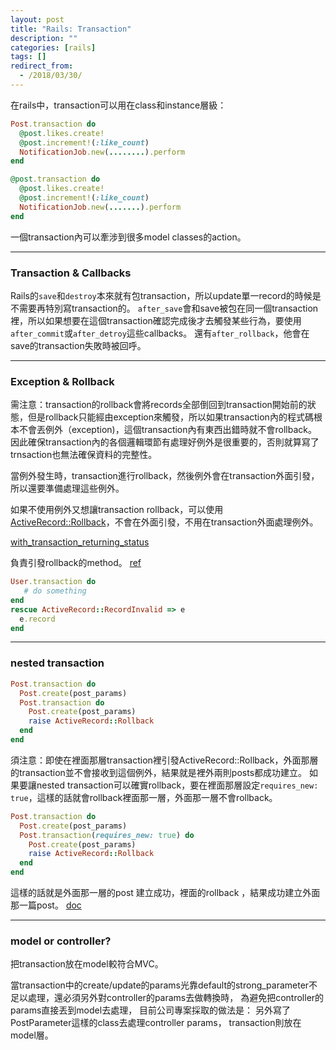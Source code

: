 ```yaml
---
layout: post
title: "Rails: Transaction"
description: ""
categories: [rails]
tags: []
redirect_from:
  - /2018/03/30/
---
```


在rails中，transaction可以用在class和instance層級：

~~~ ruby
Post.transaction do
  @post.likes.create!
  @post.increment!(:like_count)
  NotificationJob.new(........).perform
end

@post.transaction do
  @post.likes.create!
  @post.increment!(:like_count)
  NotificationJob.new(.......).perform
end
~~~

一個transaction內可以牽涉到很多model classes的action。

------------------------------
### Transaction & Callbacks

Rails的`save`和`destroy`本來就有包transaction，所以update單一record的時候是不需要再特別寫transaction的。
`after_save`會和save被包在同一個transaction裡，所以如果想要在這個transaction確認完成後才去觸發某些行為，要使用`after_commit`或`after_detroy`這些callbacks。
還有`after_rollback`，他會在save的transaction失敗時被回呼。

--------------
### Exception & Rollback

需注意：transaction的rollback會將records全部倒回到transaction開始前的狀態，但是rollback只能經由exception來觸發，所以如果transaction內的程式碼根本不會丟例外（exception)，這個transaction內有東西出錯時就不會rollback。
因此確保transaction內的各個邏輯環節有處理好例外是很重要的，否則就算寫了trnsaction也無法確保資料的完整性。

當例外發生時，transaction進行rollback，然後例外會在transaction外面引發，所以還要準備處理這些例外。

如果不使用例外又想讓transaction rollback，可以使用[ActiveRecord::Rollback](http://api.rubyonrails.org/classes/ActiveRecord/Rollback.html)，不會在外面引發，不用在transaction外面處理例外。

[with_transaction_returning_status](https://github.com/rails/rails/blob/master/activerecord/lib/active_record/transactions.rb)

負責引發rollback的method。
[ref](http://vaidehijoshi.github.io/blog/2015/08/18/safer-sql-using-activerecord-transactions/)

~~~ ruby
User.transaction do
   # do something
end
rescue ActiveRecord::RecordInvalid => e
  e.record
end
~~~

------------------------------------

### nested transaction
~~~ ruby
Post.transaction do
  Post.create(post_params)
  Post.transaction do
    Post.create(post_params)
    raise ActiveRecord::Rollback
  end
end
~~~
須注意：即使在裡面那層transaction裡引發ActiveRecord::Rollback，外面那層的transaction並不會接收到這個例外，結果就是裡外兩則posts都成功建立。
如果要讓nested transaction可以確實rollback，要在裡面那層設定`requires_new: true`，這樣的話就會rollback裡面那一層，外面那一層不會rollback。
~~~ ruby
Post.transaction do
  Post.create(post_params)
  Post.transaction(requires_new: true) do
    Post.create(post_params)
    raise ActiveRecord::Rollback
  end
end
~~~
這樣的話就是外面那一層的post 建立成功，裡面的rollback ，結果成功建立外面那一篇post。
[doc](http://api.rubyonrails.org/classes/ActiveRecord/Transactions/ClassMethods.html)

-----------------------------
### model or controller?

把transaction放在model較符合MVC。

當transaction中的create/update的params光靠default的strong_parameter不足以處理，還必須另外對controller的params去做轉換時，
為避免把controller的params直接丟到model去處理，
目前公司專案採取的做法是：
另外寫了PostParameter這樣的class去處理controller params，
transaction則放在model層。




